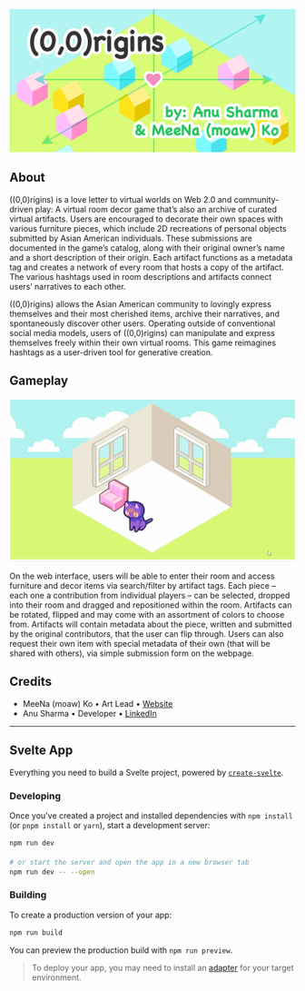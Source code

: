 ![1aa-cropped](./src/assets/1aa-cropped.png)

## About

((0,0)rigins) is a love letter to virtual worlds on Web 2.0 and community-driven play: A virtual room decor game that’s also an archive of curated virtual artifacts. Users are encouraged to decorate their own spaces with various furniture pieces, which include 2D recreations of personal objects submitted by Asian American individuals. These submissions are documented in the game’s catalog, along with their original owner’s name and a short description of their origin. Each artifact functions as a metadata tag and creates a network of every room that hosts a copy of the artifact. The various hashtags used in room descriptions and artifacts connect users’ narratives to each other.

((0,0)rigins) allows the Asian American community to lovingly express themselves and their most cherished items, archive their narratives, and spontaneously discover other users. Operating outside of conventional social media models, users of ((0,0)rigins) can manipulate and express themselves freely within their own virtual rooms. This game reimagines hashtags as a user-driven tool for generative creation.

## Gameplay

![origins-gif](./src/assets/origins-gif.gif)

On the web interface, users will be able to enter their room and access furniture and decor items via search/filter by artifact tags. Each piece – each one a contribution from individual players – can be selected, dropped into their room and dragged and repositioned within the room. Artifacts can be rotated, flipped and may come with an assortment of colors to choose from. Artifacts will contain metadata about the piece, written and submitted by the original contributors, that the user can flip through. Users can also request their own item with special metadata of their own (that will be shared with others), via simple submission form on the webpage. 

## Credits 
- MeeNa (moaw) Ko • Art Lead • [Website](https://moaw.art)
- Anu Sharma • Developer • [LinkedIn](https://www.linkedin.com/in/anu-sharma-6936a686)

---

## Svelte App 

Everything you need to build a Svelte project, powered by [`create-svelte`](https://github.com/sveltejs/kit/tree/master/packages/create-svelte).

### Developing

Once you've created a project and installed dependencies with `npm install` (or `pnpm install` or `yarn`), start a development server:

```bash
npm run dev

# or start the server and open the app in a new browser tab
npm run dev -- --open
```

### Building

To create a production version of your app:

```bash
npm run build
```

You can preview the production build with `npm run preview`.

> To deploy your app, you may need to install an [adapter](https://kit.svelte.dev/docs/adapters) for your target environment.

